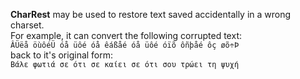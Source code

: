 **CharRest** may be used to restore text saved accidentally in a wrong charset.<br>
For example, it can convert the following corrupted text:<br>
`ÂÜëå öùôéÜ óå üôé óå êáßåé óå üôé óïõ ôñþåé ôç øõ÷Þ`<br>
back to it's original form:<br>
`Βάλε φωτιά σε ότι σε καίει σε ότι σου τρώει τη ψυχή`<br>
